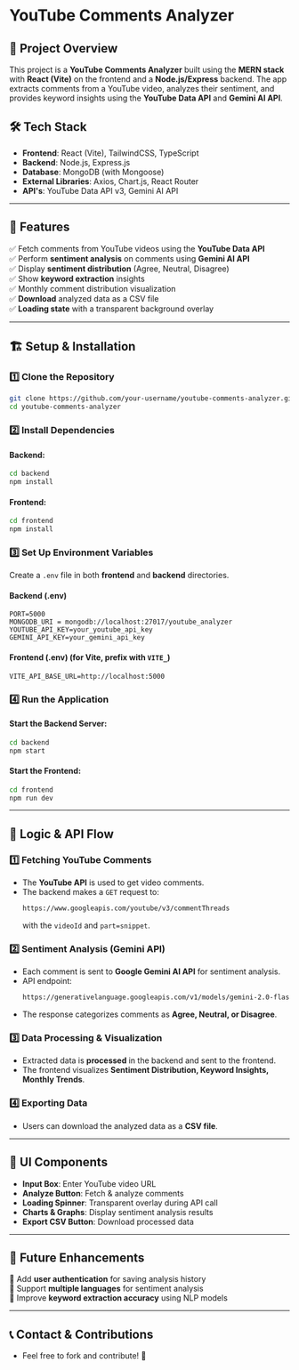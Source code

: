 # YouTube Comments Analyzer

## 📌 Project Overview
This project is a **YouTube Comments Analyzer** built using the **MERN stack** with **React (Vite)** on the frontend and a **Node.js/Express** backend. The app extracts comments from a YouTube video, analyzes their sentiment, and provides keyword insights using the **YouTube Data API** and **Gemini AI API**.

## 🛠️ Tech Stack
- **Frontend**: React (Vite), TailwindCSS, TypeScript
- **Backend**: Node.js, Express.js
- **Database**: MongoDB (with Mongoose)
- **External Libraries**: Axios, Chart.js, React Router
- **API's**: YouTube Data API v3, Gemini AI API

---

## 🚀 Features
✅ Fetch comments from YouTube videos using the **YouTube Data API**  
✅ Perform **sentiment analysis** on comments using **Gemini AI API**  
✅ Display **sentiment distribution** (Agree, Neutral, Disagree)  
✅ Show **keyword extraction** insights  
✅ Monthly comment distribution visualization  
✅ **Download** analyzed data as a CSV file  
✅ **Loading state** with a transparent background overlay  

---

## 🏗️ Setup & Installation

### 1️⃣ Clone the Repository
```bash
git clone https://github.com/your-username/youtube-comments-analyzer.git
cd youtube-comments-analyzer
```

### 2️⃣ Install Dependencies
#### Backend:
```bash
cd backend
npm install
```

#### Frontend:
```bash
cd frontend
npm install
```

### 3️⃣ Set Up Environment Variables
Create a `.env` file in both **frontend** and **backend** directories.

#### **Backend (.env)**
```env
PORT=5000
MONGODB_URI = mongodb://localhost:27017/youtube_analyzer
YOUTUBE_API_KEY=your_youtube_api_key
GEMINI_API_KEY=your_gemini_api_key
```

#### **Frontend (.env)** (for Vite, prefix with `VITE_`)
```env
VITE_API_BASE_URL=http://localhost:5000
```

### 4️⃣ Run the Application
#### Start the Backend Server:
```bash
cd backend
npm start
```

#### Start the Frontend:
```bash
cd frontend
npm run dev
```

---

## 🔄 Logic & API Flow

### 1️⃣ Fetching YouTube Comments
- The **YouTube API** is used to get video comments.
- The backend makes a `GET` request to:
  ```bash
  https://www.googleapis.com/youtube/v3/commentThreads
  ```
  with the `videoId` and `part=snippet`.

### 2️⃣ Sentiment Analysis (Gemini API)
- Each comment is sent to **Google Gemini AI API** for sentiment analysis.
- API endpoint:
  ```bash
  https://generativelanguage.googleapis.com/v1/models/gemini-2.0-flash:generateText?key=GEMINI_API_KEY
  ```
- The response categorizes comments as **Agree, Neutral, or Disagree**.

### 3️⃣ Data Processing & Visualization
- Extracted data is **processed** in the backend and sent to the frontend.
- The frontend visualizes **Sentiment Distribution, Keyword Insights, Monthly Trends**.

### 4️⃣ Exporting Data
- Users can download the analyzed data as a **CSV file**.

---

## 🎨 UI Components
- **Input Box**: Enter YouTube video URL
- **Analyze Button**: Fetch & analyze comments
- **Loading Spinner**: Transparent overlay during API call
- **Charts & Graphs**: Display sentiment analysis results
- **Export CSV Button**: Download processed data

---

## 📌 Future Enhancements
🔹 Add **user authentication** for saving analysis history  
🔹 Support **multiple languages** for sentiment analysis  
🔹 Improve **keyword extraction accuracy** using NLP models  

---

## 📞 Contact & Contributions
- Feel free to fork and contribute! 🚀



